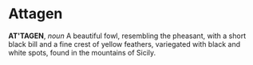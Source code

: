 # Attagen

**AT'TAGEN**, _noun_ A beautiful fowl, resembling the pheasant, with a short black bill and a fine crest of yellow feathers, variegated with black and white spots, found in the mountains of Sicily.